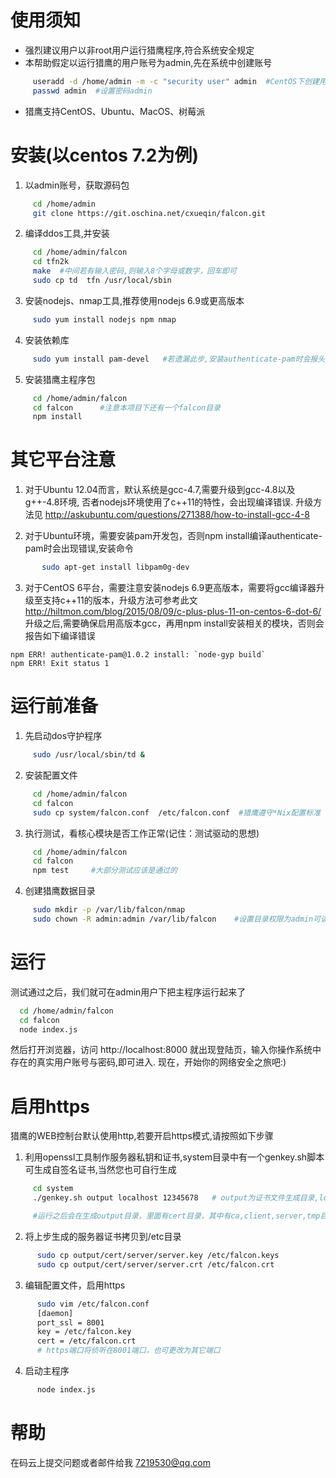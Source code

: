 使用须知
=======
  * 强烈建议用户以非root用户运行猎鹰程序,符合系统安全规定
  * 本帮助假定以运行猎鹰的用户账号为admin,先在系统中创建账号
```sh
     useradd -d /home/admin -m -c "security user" admin  #CentOS下创建用户
     passwd admin  #设置密码admin     
```
  * 猎鹰支持CentOS、Ubuntu、MacOS、树莓派

安装(以centos 7.2为例)
====================
  1. 以admin账号，获取源码包
```sh
     cd /home/admin
     git clone https://git.oschina.net/cxueqin/falcon.git
```
  2. 编译ddos工具,并安装
```sh
     cd /home/admin/falcon
     cd tfn2k
     make  #中间若有输入密码,则输入8个字母或数字，回车即可
     sudo cp td  tfn /usr/local/sbin
```
  3. 安装nodejs、nmap工具,推荐使用nodejs 6.9或更高版本
```sh
     sudo yum install nodejs npm nmap     
```
  4. 安装依赖库
```sh
     sudo yum install pam-devel   #若遗漏此步,安装authenticate-pam时会报头文件缺少错误
```
  5. 安装猎鹰主程序包
```sh
     cd /home/admin/falcon
     cd falcon      #注意本项目下还有一个falcon目录
     npm install    
```

其它平台注意
===========
  1. 对于Ubuntu 12.04而言，默认系统是gcc-4.7,需要升级到gcc-4.8以及g++-4.8环境, 否者nodejs环境使用了c++11的特性，会出现编译错误. 升级方法见
     http://askubuntu.com/questions/271388/how-to-install-gcc-4-8

  2. 对于Ubuntu环境，需要安装pam开发包，否则npm install编译authenticate-pam时会出现错误,安装命令
```sh
       sudo apt-get install libpam0g-dev
```
  3. 对于CentOS 6平台，需要注意安装nodejs 6.9更高版本，需要将gcc编译器升级至支持c++11的版本，升级方法可参考此文
      http://hiltmon.com/blog/2015/08/09/c-plus-plus-11-on-centos-6-dot-6/
    升级之后,需要确保启用高版本gcc，再用npm install安装相关的模块，否则会报告如下编译错误
```
npm ERR! authenticate-pam@1.0.2 install: `node-gyp build`
npm ERR! Exit status 1
```

运行前准备
=========
  1. 先启动dos守护程序
```sh
     sudo /usr/local/sbin/td &
```
  2. 安装配置文件
```sh
     cd /home/admin/falcon
     cd falcon
     sudo cp system/falcon.conf  /etc/falcon.conf  #猎鹰遵守*Nix配置标准
```
  3. 执行测试，看核心模块是否工作正常(记住：测试驱动的思想)
```sh
     cd /home/admin/falcon
     cd falcon
     npm test     #大部分测试应该是通过的
```
  4. 创建猎鹰数据目录
```sh
     sudo mkdir -p /var/lib/falcon/nmap
     sudo chown -R admin:admin /var/lib/falcon    #设置目录权限为admin可读写
```

运行
======
  测试通过之后，我们就可在admin用户下把主程序运行起来了
```sh
  cd /home/admin/falcon
  cd falcon
  node index.js
```
  然后打开浏览器，访问 http://localhost:8000 就出现登陆页，输入你操作系统中存在的真实用户账号与密码,即可进入. 现在，开始你的网络安全之旅吧:)

启用https
==========
  猎鹰的WEB控制台默认使用http,若要开启https模式,请按照如下步骤
  1. 利用openssl工具制作服务器私钥和证书,system目录中有一个genkey.sh脚本可生成自签名证书,当然您也可自行生成
```sh
     cd system
     ./genkey.sh output localhost 12345678   # output为证书文件生成目录,localhost为证书主机,12345678为CA私钥密码

     #运行之后会在生成output目录，里面有cert目录，其中有ca,client,server,tmp目录,服务器证书就在server目录
```
  2. 将上步生成的服务器证书拷贝到/etc目录
```sh
      sudo cp output/cert/server/server.key /etc/falcon.keys
      sudo cp output/cert/server/server.crt /etc/falcon.crt
```
  3. 编辑配置文件，启用https
```sh
      sudo vim /etc/falcon.conf
      [daemon]
      port_ssl = 8001
      key = /etc/falcon.key
      cert = /etc/falcon.crt
      # https端口将侦听在8001端口，也可更改为其它端口
```
  4. 启动主程序
```sh
      node index.js
```
帮助
=======
  在码云上提交问题或者邮件给我 7219530@qq.com
